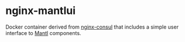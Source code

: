 # nginx-mantlui

Docker container derived from [nginx-consul](nginx-consul) that includes a simple user interface to [Mantl](http://mantl.io/) components.
